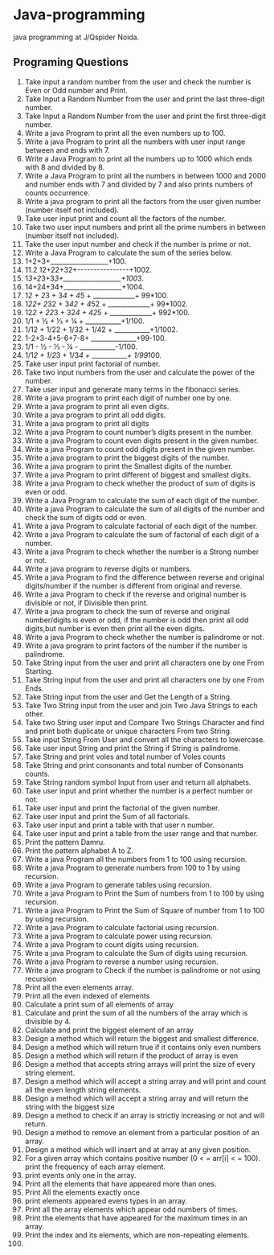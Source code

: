 # Java-programming
java programming at J/Qspider Noida.
## Programing Questions

1. Take input a random number from the user and check the number is Even or Odd number and Print.
2. Take Input a Random Number from the user and print the last three-digit number.
3. Take Input a Random Number from the user and print the first three-digit number.
4. Write a java Program to print all the even numbers up to 100.
5. Write a java Program to print all the numbers with user input range between and ends with 7.
6. Write a Java Program to print all the numbers up to 1000 which ends with 8 and divided by 8.
7. Write a Java Program to print all the numbers in between 1000 and 2000 and number ends with 7 and divided by 7 and also prints numbers of counts occurrence.
8. Write a java program to print all the factors from the user given number (number itself not included).
9. Take user input print and count all the factors of the number.
10. Take two user input numbers and print all the prime numbers in between (number itself not included).
11. Take the user input number and check if the number is prime or not.
12. Write a Java Program to calculate the sum of the series below.
13. 1+2+3+__________________+100.
14. 11.2 12+22+32+----------------+1002.
15. 1*3+2*3+3*3+__________________+100*3.
16. 14+24+34+__________________+1004.
17. 1*2 + 2*3 + 3*4 + 4*5 + _____________+ 99*100.
18. 1*22+ 2*32 + 3*42 + 4*52 + _____________+ 99*1002.
19. 12*2 + 22*3 + 32*4 + 42*5 + _____________+ 992*100.
20. 1/1 + ½ + ⅓ + ¼ + ___________+1/100.
21. 1/12 + 1/22 + 1/32 + 1/42 + ___________+1/1002.
22. 1-2+3-4+5-6+7-8+ ______________+99-100.
23. 1/1 - ½ - ⅓ - ¼ - ___________-1/100.
24. 1/1*2 + 1/2*3 + 1/3*4 + ___________+ 1/99*100.
25. Take user input print factorial of number.
26. Take two input numbers from the user and calculate the power of the number.
27. Take user input and generate many terms in the fibonacci series.
28. Write a java program to print each digit of number one by one.
29. Write a java program to print all even digits.
30. Write a java program to print all odd digits.
31. Write a java program to print all digits
32. Write a java Program to count number’s digits present in the number.
33. Write a java Program to count even digits present in the given number.
34. Write a java Program to count odd digits present in the given number.
35. Write a java program to print the biggest digits of the number.
36. Write a java program to print the Smallest digits of the number.
37. Write a java Program to print different of biggest and smallest digits.
38. Write a java Program to check whether the product of sum of digits is even or odd.
39. Write a Java Program to calculate the sum of each digit of the number.
40. Write a java Program to calculate the sum of all digits of the number and check the sum of digits odd or even.
41. Write a java Program to calculate factorial of each digit of the number.
42. Write a java Program to calculate the sum of factorial of each digit of a number.
43. Write a java Program to check whether the number is a Strong number or not.
44. Write a java program to reverse digits or numbers.
45. Write a java Program to find the difference between reverse and original digits/number if the number is different from original and reverse.
46. Write a java Program to check if the reverse and original number is divisible or not, if Divisible then print.
47. Write a java program to check the sum of reverse and original number/digits is even or odd, if the number is odd then print all odd digits,but number is even then print all the even digits.
48. Write a java Program to check whether the number is palindrome or not.
49. Write a java program to print factors of the number if the number is palindrome.
50. Take String input from the user and print all characters one by one From Starting.
51. Take String input from the user and print all characters one by one From Ends.
52. Take String input from the user and Get the Length of a String.
53. Take Two String input from the user and join Two Java Strings to each other.
54. Take two String user input and Compare Two Strings Character and find and print  both duplicate or unique characters From two String.
55. Take input String From User and convert all the characters to lowercase.
56. Take user input String and print the String if String is palindrome.
57. Take String and print voles and total number of Voles counts
58. Take String and print consonants and total number of Consonants counts.
59. Take String random symbol Input from user and return all alphabets.
60. Take user input and print whether the number is a perfect number or not.
61. Take user input and print the factorial of the given number.
62. Take user input and print the Sum of all factorials.
63. Take user input and print a table with that user n number.
64. Take user input and print a table from the user range and that number.
65. Print the pattern Damru.
66. Print the pattern alphabet A to Z.
67. Write a java Program all the numbers from 1 to 100 using recursion.
68. Write a java Program to generate numbers from 100 to 1 by using recursion.
69. Write a java Program to generate tables using recursion.
70. Write a java Program to Print the Sum of numbers from 1 to 100 by using recursion.
71. Write a java Program to Print the Sum of Square of number from 1 to 100 by using recursion.
72. Write a java Program to calculate factorial using recursion.
73. Write a java Program to calculate power using recursion.
74. Write a java Program to count digits using recursion.
75. Write a java Program to calculate the Sum of digits using recursion.
76. Write a java Program to reverse a number using recursion.
77. Write a java program to Check if the number is palindrome or not using recursion
78. Print all the even elements array.
79. Print all the even indexed of elements
80. Calculate a print sum of all elements of array
81. Calculate and print the sum of all the numbers of the array which is divisible by 4.
82. Calculate and print the biggest element of an array
83. Design a method which will return the biggest and smallest difference.
84. Design a method which will return true if it contains only even numbers
85. Design a method which will return if the product of array is even
86. Design a method that accepts string arrays will print the size of every string element.
87. Design a method which will accept a string array and will print and count all the even length string elements.
88. Design a method which will accept a string array and will return the string with the biggest size
89. Design a method to check if an array is strictly increasing or not and will return.
90. Design a method to remove an element from a particular position of an array.
91. Design a method which will insert and at array at any given position.
92. For a given array which contains positive number (0 < = arr[i] < = 100). print the frequency of each array element.
93. print events only one in the array.
94. Print all the elements that have appeared more than ones.
95. Print All the elements exactly once
96. print elements appeared evens types in an array.
97. Print all the array elements which appear odd numbers of times.
98. Print the elements that have appeared for the maximum times in an array.
99. Print the index and its elements, which are non-repeating elements.
100. 







